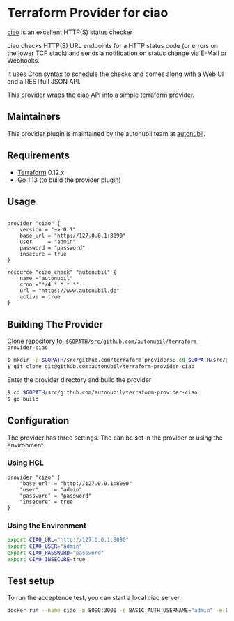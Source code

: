 # Terraform Provider for ciao

[ciao](https://brotandgames.com/ciao/) is an excellent HTTP(S) status checker

ciao checks HTTP(S) URL endpoints for a HTTP status code (or errors on the lower TCP stack) and sends a notification on status change via E-Mail or Webhooks.

It uses Cron syntax to schedule the checks and comes along with a Web UI and a RESTfull JSON API.

This provider wraps the ciao API into a simple terraform provider.

Maintainers
-----------

This provider plugin is maintained by the autonubil team at [autonubil](https://www.autonubil.de/).

Requirements
------------

-	[Terraform](https://www.terraform.io/downloads.html) 0.12.x
-	[Go](https://golang.org/doc/install) 1.13 (to build the provider plugin)


Usage
---------------------
```hcl

provider "ciao" {
    version = "~> 0.1"
    base_url = "http://127.0.0.1:8090"
    user     = "admin"
    password = "password"
    insecure = true
}

resource "ciao_check" "autonubil" {
    name ="autonubil"
    cron ="*/4 * * * *"
    url = "https://www.autonubil.de"
    active = true
}

```



Building The Provider
---------------------

Clone repository to: `$GOPATH/src/github.com/autonubil/terraform-provider-ciao`

```sh
$ mkdir -p $GOPATH/src/github.com/terraform-providers; cd $GOPATH/src/github.com/terraform-providers
$ git clone git@github.com:autonubil/terraform-provider-ciao
```

Enter the provider directory and build the provider

```sh
$ cd $GOPATH/src/github.com/autonubil/terraform-provider-ciao
$ go build
```


## Configuration

The provider has three settings. The can be set in the provider or using the environment.

### Using HCL

```hcl
provider "ciao" {
    "base_url" = "http://127.0.0.1:8090"
    "user"     = "admin"
    "password" = "password"
    "insecure" = true
}

```

### Using the Environment

```bash
export CIAO_URL="http://127.0.0.1:8090"
export CIAO_USER="admin"
export CIAO_PASSWORD="password"
export CIAO_INSECURE=true
```


## Test setup

To run the acceptence test, you can start a local ciao server.

```bash
docker run --name ciao -p 8090:3000 -e BASIC_AUTH_USERNAME="admin" -e BASIC_AUTH_PASSWORD="password"   brotandgames/ciao
```
